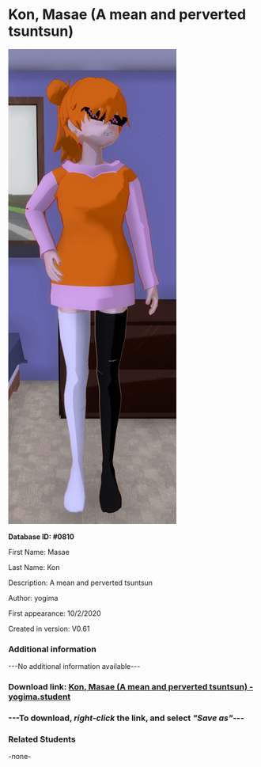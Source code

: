 # Kon, Masae (A mean and perverted tsuntsun)

<img src="../../Files/Images/Kon, Masae (A mean and perverted tsuntsun).png" title="Kon, Masae (A mean and perverted tsuntsun) - yogima">

**Database ID: #0810**

First Name: Masae

Last Name: Kon

Description: A mean and perverted tsuntsun

Author: yogima

First appearance: 10/2/2020

Created in version: V0.61

### Additional information

---No additional information available---

### Download link: <a href="https://raw.githubusercontent.com/Arbiter1223/Daigaku-Gurashi-Custom-Students/master/Files/Student%20Files/Kon%2C%20Masae%20(A%20mean%20and%20perverted%20tsuntsun)%20-%20yogima.student">Kon, Masae (A mean and perverted tsuntsun) - yogima.student</a>

### ---**To download, _right-click_ the link, and select _"Save as"_**---

### Related Students

-none-
